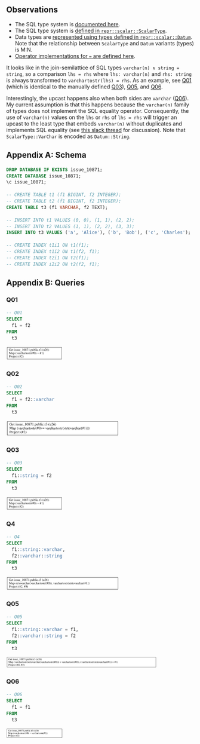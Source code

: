 ## Observations

- The SQL type system is [documented here](https://materialize.com/docs/sql/types/).
- The SQL type system is [defined in `repr::scalar::ScalarType`](https://github.com/MaterializeInc/materialize/blob/4501e0d5ef95376f98b43781df2d0a0a2c40d529/src/repr/src/scalar.rs#L851-L956).
- Data types are [represented using types defined in `repr::scalar::Datum`](https://github.com/MaterializeInc/materialize/blob/4501e0d5ef95376f98b43781df2d0a0a2c40d529/src/repr/src/scalar.rs#L39-L110). Note that the relationship between `ScalarType` and `Datum` variants (types) is M:N.
- [Operator implementations for `=` are defined here](https://github.com/MaterializeInc/materialize/blob/74d4dc11ef174860e32a47c6ac66b16d29b5ff49/src/sql/src/func.rs#L3249-L3271).

It looks like in the join-semilattice of SQL types `varchar(n) ∧ string = string`, so a comparison `lhs = rhs` where `lhs: varchar(n)` and `rhs: string` is always transformed to `varchartostr(lhs) = rhs`. As an example, see [Q01](#q01) (which is identical to the manually defined [Q03](#q03)), [Q05](#q05), and [Q06](#q06).

Interestingly, the upcast happens also when both sides are `varchar` ([Q06](#q06)). My current assumption is that this happens because the `varchar(n)` family of types does not implement the SQL equality operator. Consequently, the use of `varchar(n)` values on the `lhs` or `rhs` of `lhs = rhs` will trigger an upcast to the least type that embeds `varchar(n)` without duplicates and implements SQL equality (see [this slack thread](https://materializeinc.slack.com/archives/CMHDK0DK8/p1646833864100109) for discussion). Note that `ScalarType::VarChar` is encoded as `Datum::String`.

## Appendix A: Schema

```sql
DROP DATABASE IF EXISTS issue_10871;
CREATE DATABASE issue_10871;
\c issue_10871;

-- CREATE TABLE t1 (f1 BIGINT, f2 INTEGER);
-- CREATE TABLE t2 (f1 BIGINT, f2 INTEGER);
CREATE TABLE t3 (f1 VARCHAR, f2 TEXT);

-- INSERT INTO t1 VALUES (0, 0), (1, 1), (2, 2);
-- INSERT INTO t2 VALUES (1, 1), (2, 2), (3, 3);
INSERT INTO t3 VALUES ('a', 'Alice'), ('b', 'Bob'), ('c', 'Charles');

-- CREATE INDEX t1i1 ON t1(f1);
-- CREATE INDEX t1i2 ON t1(f2, f1);
-- CREATE INDEX t2i1 ON t2(f1);
-- CREATE INDEX i2i2 ON t2(f2, f1);
```

## Appendix B: Queries

### Q01

```sql
-- Q01
SELECT
  f1 = f2
FROM
  t3
```

<img src="2e2c0ce7/raw-plan.svg" alt="Q01-raw-plan" style="width: 30%" />

### Q02


```sql
-- Q02
SELECT
  f1 = f2::varchar
FROM
  t3
```

<img src="17d39176/raw-plan.svg" alt="Q01-raw-plan" style="width: 60%" />

### Q03

```sql
-- Q03
SELECT
  f1::string = f2
FROM
  t3
```

<img src="1507ea93/raw-plan.svg" alt="Q03-raw-plan" style="width: 30%" />

### Q4

```sql
-- Q4
SELECT
  f1::string::varchar,
  f2::varchar::string
FROM
  t3
```

<img src="49d88e99/raw-plan.svg" alt="Q4-raw-plan" style="width: 60%" />

### Q05

```sql
-- Q05
SELECT
  f1::string::varchar = f1,
  f2::varchar::string = f2
FROM
  t3
```

<img src="a51e3012/raw-plan.svg" alt="Q05-raw-plan" style="width: 80%" />

### Q06

```sql
-- Q06
SELECT
  f1 = f1
FROM
  t3
```

<img src="fb0d6362/raw-plan.svg" alt="Q06-raw-plan" style="width: 30%" />